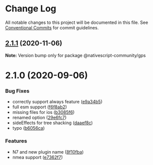 # Change Log

All notable changes to this project will be documented in this file.
See [Conventional Commits](https://conventionalcommits.org) for commit guidelines.

## [2.1.1](https://github.com/nativescript-community/gps/compare/v2.1.0...v2.1.1) (2020-11-06)

**Note:** Version bump only for package @nativescript-community/gps





# 2.1.0 (2020-09-06)


### Bug Fixes

* correctly support always feature ([e9a34b5](https://github.com/nativescript-community/gps/commit/e9a34b5aded554e9a2628b13df3f2c3ea6dfd1a8))
* full esm support ([f6f8ab2](https://github.com/nativescript-community/gps/commit/f6f8ab2c8ec93ca65aaaaa2e7bc6f5d92f72641e))
* missing files for ios ([b3085f6](https://github.com/nativescript-community/gps/commit/b3085f647a05650e6151a36fb596189ca80cb4d6))
* renamed option ([29e6fc7](https://github.com/nativescript-community/gps/commit/29e6fc7b06340d260a9d8770f39e642d70d38fe4))
* sideEffects for tree shacking ([daaef8c](https://github.com/nativescript-community/gps/commit/daaef8c8eb8550df1e6a2c1ad9850dbc95e13ad0))
* typo ([b6056ca](https://github.com/nativescript-community/gps/commit/b6056caadf2e676295c7fe55307c83e1e0be9795))


### Features

* N7 and new plugin name ([8f10fba](https://github.com/nativescript-community/gps/commit/8f10fba053643485251855a41cb22deff461f3eb))
* nmea support ([e7362f7](https://github.com/nativescript-community/gps/commit/e7362f7f145a3f1eceb5c417d128345971bbaefa))
